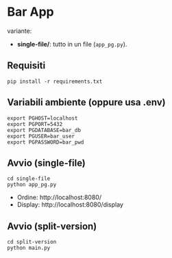 
# Bar App 
variante:
- **single-file/**: tutto in un file (`app_pg.py`).

## Requisiti
```
pip install -r requirements.txt
```

## Variabili ambiente (oppure usa .env)
```
export PGHOST=localhost
export PGPORT=5432
export PGDATABASE=bar_db
export PGUSER=bar_user
export PGPASSWORD=bar_pwd
```

## Avvio (single-file)
```
cd single-file
python app_pg.py
```
- Ordine: http://localhost:8080/
- Display: http://localhost:8080/display

## Avvio (split-version)
```
cd split-version
python main.py
```
